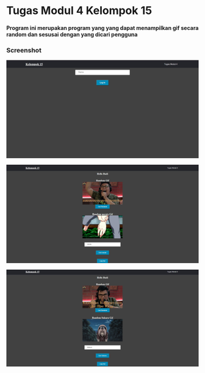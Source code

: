 # Tugas Modul 4 Kelompok 15

#### Program ini merupakan program yang yang dapat menampilkan gif secara random dan sesusai dengan yang dicari pengguna

### Screenshot

![alt text](https://github.com/VyscoZyza/tugas_kel15/blob/main/docs/gambar-1.jpg)

![alt text](https://github.com/VyscoZyza/tugas_kel15/blob/main/docs/gambar-2.jpg)

![alt text](https://github.com/VyscoZyza/tugas_kel15/blob/main/docs/gambar-3.jpg)

